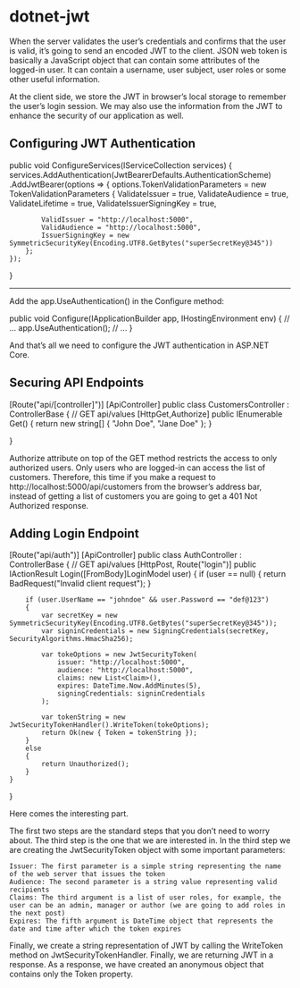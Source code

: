 # dotnet-jwt

When the server validates the user’s credentials and confirms that the user is valid, it’s going to send an encoded JWT to the client. JSON web token is basically a JavaScript object that can contain some attributes of the logged-in user. It can contain a username, user subject, user roles or some other useful information.

At the client side, we store the JWT in browser’s local storage to remember the user’s login session. We may also use the information from the JWT to enhance the security of our application as well.


Configuring JWT Authentication
------------------------------
public void ConfigureServices(IServiceCollection services)
{
    services.AddAuthentication(JwtBearerDefaults.AuthenticationScheme)
    .AddJwtBearer(options =>
    {
        options.TokenValidationParameters = new TokenValidationParameters
        {
            ValidateIssuer = true,
            ValidateAudience = true,
            ValidateLifetime = true,
            ValidateIssuerSigningKey = true,
 
            ValidIssuer = "http://localhost:5000",
            ValidAudience = "http://localhost:5000",
            IssuerSigningKey = new SymmetricSecurityKey(Encoding.UTF8.GetBytes("superSecretKey@345"))
        };
    });
}

-------------
Add the app.UseAuthentication() in the Configure method:

 public void Configure(IApplicationBuilder app, IHostingEnvironment env)
 {
    // ...
    app.UseAuthentication();
    // ...
}

And that’s all we need to configure the JWT authentication in ASP.NET Core.

Securing API Endpoints
----------------------
[Route("api/[controller]")]
[ApiController]
public class CustomersController : ControllerBase
{
	// GET api/values
	[HttpGet,Authorize]
	public IEnumerable<string> Get()
	{
		return new string[] { "John Doe", "Jane Doe" };
	}
 
}
 
Authorize attribute on top of the GET method restricts the access to only authorized users. Only users who are logged-in can access the list of customers. Therefore, this time if you make a request to http://localhost:5000/api/customers from the browser’s address bar, instead of getting a list of customers you are going to get a 401 Not Authorized response.


Adding Login Endpoint
---------------------

[Route("api/auth")]
[ApiController]
public class AuthController : ControllerBase
{
    // GET api/values
    [HttpPost, Route("login")]
    public IActionResult Login([FromBody]LoginModel user)
    {
        if (user == null)
        {
            return BadRequest("Invalid client request");
        }
 
        if (user.UserName == "johndoe" && user.Password == "def@123")
        {
            var secretKey = new SymmetricSecurityKey(Encoding.UTF8.GetBytes("superSecretKey@345"));
            var signinCredentials = new SigningCredentials(secretKey, SecurityAlgorithms.HmacSha256);
 
            var tokeOptions = new JwtSecurityToken(
                issuer: "http://localhost:5000",
                audience: "http://localhost:5000",
                claims: new List<Claim>(),
                expires: DateTime.Now.AddMinutes(5),
                signingCredentials: signinCredentials
            );
 
            var tokenString = new JwtSecurityTokenHandler().WriteToken(tokeOptions);
            return Ok(new { Token = tokenString });
        }
        else
        {
            return Unauthorized();
        }
    }
}


Here comes the interesting part.

The first two steps are the standard steps that you don’t need to worry about. The third step is the one that we are interested in. In the third step we are creating the JwtSecurityToken object with some important parameters:

    Issuer: The first parameter is a simple string representing the name of the web server that issues the token
    Audience: The second parameter is a string value representing valid recipients
    Claims: The third argument is a list of user roles, for example, the user can be an admin, manager or author (we are going to add roles in the next post)
    Expires: The fifth argument is DateTime object that represents the date and time after which the token expires

Finally, we create a string representation of JWT by calling the WriteToken method on JwtSecurityTokenHandler. Finally, we are returning JWT in a response. As a response, we have created an anonymous object that contains only the Token property.

